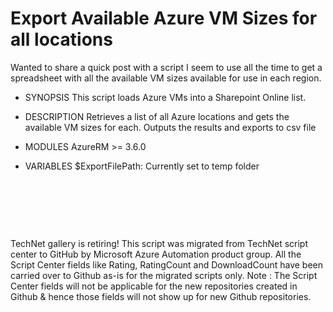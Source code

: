﻿Export Available Azure VM Sizes for all locations
=================================================

            
Wanted to share a quick post with a script I seem to use all the time to get a spreadsheet with all the available VM sizes available for use in each region.



  *  SYNOPSIS
This script loads Azure VMs into a Sharepoint Online list.


  *  DESCRIPTION
Retrieves a list of all Azure locations and gets the available VM sizes for each.
Outputs the results and exports to csv file


  *  MODULES
AzureRM >= 3.6.0


  *  VARIABLES
$ExportFilePath: Currently set to temp folder

 

 

 


        
    
TechNet gallery is retiring! This script was migrated from TechNet script center to GitHub by Microsoft Azure Automation product group. All the Script Center fields like Rating, RatingCount and DownloadCount have been carried over to Github as-is for the migrated scripts only. Note : The Script Center fields will not be applicable for the new repositories created in Github & hence those fields will not show up for new Github repositories.
